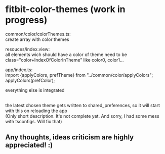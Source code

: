 # fitbit-color-themes (work in progress)
common/color/colorThemes.ts:<br>
create array with color themes

resouces/index.view:<br>
all elements wich should have a color of theme need to be class="color+IndexOfColorInTheme" like color0, color1...

app/index.ts:<br>
import {applyColors, prefTheme} from "../common/color/applyColors";<br>
applyColors(prefColor);<br>

everything else is integrated<br><br>

the latest chosen theme gets written to shared_preferences, so it will start with this on reloading the app<br>
(Only short description. It's not complete yet. And sorry, I had some mess with tsconfigs. Will fix that)

Any thoughts, ideas criticism are highly appreciated! :)
--
